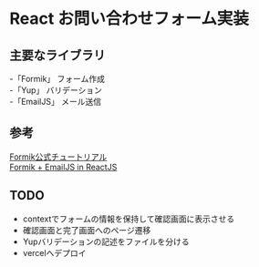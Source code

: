 # React お問い合わせフォーム実装

## 主要なライブラリ
-「Formik」 フォーム作成  
-「Yup」 バリデーション  
-「EmailJS」 メール送信

## 参考
[Formik公式チュートリアル](https://formik.org/docs/tutorial#getfieldprops)  
[Formik + EmailJS in ReactJS](https://jhanitish.medium.com/reactjs-emailjs-9cde62546364)

## TODO
- contextでフォームの情報を保持して確認画面に表示させる  
- 確認画面と完了画面へのページ遷移  
- Yupバリデーションの記述をファイルを分ける  
- vercelへデプロイ  